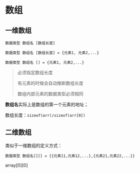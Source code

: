 # 数组

## 一维数组

`数据类型 数组名 [数组长度]`

`数据类型 数组名 [数组长度] = {元素1, 元素2,...}`

`数据类型 数组名 [] = {元素1, 元素2,...}`

> 必须指定数组长度
>
> 有元素的时候会自动推断数组长度
>
> 数组内部元素的数据类型必须相同



**数组名**实际上是数组的第一个元素的地址；

数组长度：`sizeof(arr)/sizeof(arr[0])`

## 二维数组

类似于一维数组的定义方式：

`数据类型 数组名[][] = {{元素11,元素12,...},{元素21,元素22,...}}`

array[0\][0\]